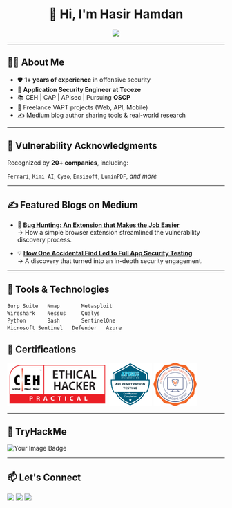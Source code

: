 <!-- GitHub Profile README.md -->

<h1 align="center">👋 Hi, I'm Hasir Hamdan</h1>

<p align="center">
  <img src="https://readme-typing-svg.demolab.com/?lines=Application+Security+Engineer;Bug+Bounty+Hunter;CEH;Cybersecurity+Enthusiast;Always+Learning...&center=true&width=500&height=25">
</p>

---

## 👨‍💻 About Me

- 🛡️ **1+ years of experience** in offensive security
- 🔐 **Application Security Engineer at Teceze**
- 📚 CEH | CAP | APIsec | Pursuing **OSCP**
- 🧰 Freelance VAPT projects (Web, API, Mobile)
- ✍️ Medium blog author sharing tools & real-world research

---

## 🏅 Vulnerability Acknowledgments

Recognized by **20+ companies**, including:

`Ferrari`, `Kimi AI`, `Cyso`, `Emsisoft`, `LuminPDF`, *and more*

---

## ✍️ Featured Blogs on Medium

- 🧩 [**Bug Hunting: An Extension that Makes the Job Easier**](https://medium.com/@hasirhamdan77/bug-hunting-an-extension-that-makes-the-job-easier-e19b7f9aeab5)  
  → How a simple browser extension streamlined the vulnerability discovery process.

- 💡 [**How One Accidental Find Led to Full App Security Testing**](https://medium.com/@hasirhamdan77/how-one-accidental-find-led-to-full-app-security-testing-ea1c317174cb)  
  → A discovery that turned into an in-depth security engagement.

---

## 🧰 Tools & Technologies

```bash
Burp Suite   Nmap       Metasploit
Wireshark    Nessus     Qualys
Python       Bash       SentinelOne
Microsoft Sentinel   Defender   Azure
```

## 🏅 Certifications

<p align="left">
  <img src="https://github.com/Hasir-Hamdan/Hasir-Hamdan/blob/main/CEH-Practical-Logo.jpg" alt="CEH Logo" height="100"/>
  <img src="https://github.com/Hasir-Hamdan/Hasir-Hamdan/blob/main/Apisec.png" alt="Logo" height="100"/>
  <img src="https://github.com/Hasir-Hamdan/Hasir-Hamdan/blob/main/CAP.png" alt="Logo" height="100"/>
</p>

---
## 🧠 TryHackMe 

<p align="left">
  <img src="https://tryhackme-badges.s3.amazonaws.com/HASIR.HAMDAN.png" alt="Your Image Badge" />
</p>

---

## 📫 Let's Connect

<p align="left">
  <a href="https://www.linkedin.com/in/hasirhamdan/"><img src="https://img.shields.io/badge/LinkedIn-blue?style=for-the-badge&logo=linkedin&logoColor=white"/></a>
  <a href="https://medium.com/@hasirhamdan77"><img src="https://img.shields.io/badge/Medium-black?style=for-the-badge&logo=medium&logoColor=white"/></a>
  <a href="mailto:hasirhamdanwork@gmail.com"><img src="https://img.shields.io/badge/Email-red?style=for-the-badge&logo=gmail&logoColor=white"/></a>
</p>

